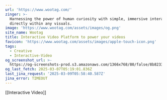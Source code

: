 ```yaml
---
url: 'https://www.wootag.com/'
zinger: >-
  Harnessing the power of human curiosity with simple, immersive interactions,
  directly within any visuals.
image: 'https://www.wootag.com/assets/images/og.png'
site_name: Wootag
title: Interactive Video Platform to power your videos
favicon: 'https://www.wootag.com/assets/images/apple-touch-icon.png'
tags:
  - Creative
  - Interactive-Video
og_screenshot_url: >-
  https://og-screenshots-prod.s3.amazonaws.com/1366x768/80/false/8b823376178ec491af93605c44917c66d41590cc5222772ddd9f24476ea9cf6f.jpeg
og_last_fetch: 2025-03-07T05:19:01.836Z
last_jina_request: '2025-03-09T05:58:40.587Z'
jina_error: TIMEOUT
---
```

[[Interactive Video]]
